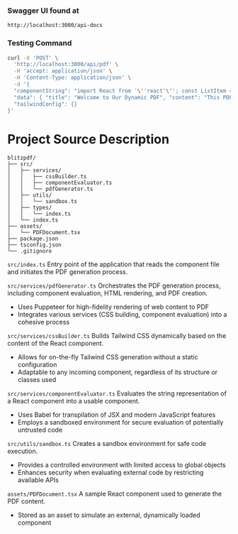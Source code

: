 ### Swagger UI found at 
`http://localhost:3000/api-docs`

### Testing Command
```bash
curl -X 'POST' \
  'http://localhost:3000/api/pdf' \
  -H 'accept: application/json' \
  -H 'Content-Type: application/json' \
  -d '{
  "componentString": "import React from '\''react'\''; const ListItem = ({ children }) => ( <li className='\''mb-2 text-red-500'\''>{children}</li> ); const PDFDocument = ({ title, content, items }) => ( <html> <head> <style id='\''tailwind-css'\''></style> </head> <body> <div className='\''p-8'\''> <h1 className='\''text-2xl font-bold mb-4'\''>{title}</h1> <p className='\''mb-4'\''>{content}</p> <ul className='\''list-disc pl-5'\''> {items.map((item, index) => ( <ListItem key={index}>{item}</ListItem> ))} </ul> </div> </body> </html> ); export default PDFDocument;",
  "data": { "title": "Welcome to Our Dynamic PDF", "content": "This PDF is generated with a dynamically loaded React component and Tailwind CSS.", "items": ["Dynamic Item 1", "Dynamic Item 2", "Dynamic Item 3"] },
  "tailwindConfig": {}
}'
```

# Project Source Description
```
blitzpdf/
├── src/
│   ├── services/
│   │   ├── cssBuilder.ts
│   │   ├── componentEvaluator.ts
│   │   └── pdfGenerator.ts
│   ├── utils/
│   │   └── sandbox.ts
│   ├── types/
│   │   └── index.ts
│   └── index.ts
├── assets/
│   └── PDFDocument.tsx
├── package.json
├── tsconfig.json
└── .gitignore
```

`src/index.ts`
Entry point of the application that reads the component file and initiates the PDF generation process.

`src/services/pdfGenerator.ts`
Orchestrates the PDF generation process, including component evaluation, HTML rendering, and PDF creation.
* Uses Puppeteer for high-fidelity rendering of web content to PDF
* Integrates various services (CSS building, component evaluation) into a cohesive process

`src/services/cssBuilder.ts`
Builds Tailwind CSS dynamically based on the content of the React component.
* Allows for on-the-fly Tailwind CSS generation without a static configuration
* Adaptable to any incoming component, regardless of its structure or classes used

`src/services/componentEvaluator.ts`
Evaluates the string representation of a React component into a usable component.
* Uses Babel for transpilation of JSX and modern JavaScript features
* Employs a sandboxed environment for secure evaluation of potentially untrusted code

`src/utils/sandbox.ts`
Creates a sandbox environment for safe code execution.
* Provides a controlled environment with limited access to global objects
* Enhances security when evaluating external code by restricting available APIs

`assets/PDFDocument.tsx`
A sample React component used to generate the PDF content.
* Stored as an asset to simulate an external, dynamically loaded component

